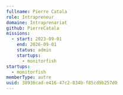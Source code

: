 ```yaml
---
fullname: Pierre Catala
role: Intrapreneur
domaine: Intraprenariat
github: PierreCatala
missions:
  - start: 2023-09-01
    end: 2026-09-01
    status: admin
    startups:
      - monitorfish
startups:
  - monitorfish
memberType: autre
uuid: 38936cad-e416-47c2-834b-f85cd9b257d0
---
```

